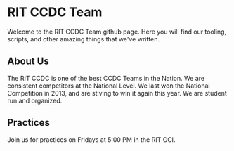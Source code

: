 # RIT CCDC Team

Welcome to the RIT CCDC Team github page. 
Here you will find our tooling, scripts, and other amazing things that we've written.

## About Us

The RIT CCDC is one of the best CCDC Teams in the Nation. We are consistent competitors at the National Level. We last won the National Competition in 2013, 
and are stiving to win it again this year. We are student run and organized. 

## Practices

Join us for practices on Fridays at 5:00 PM in the RIT GCI. 

